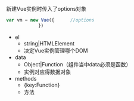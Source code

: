 新建Vue实例时传入了options对象
```js
var vm = new Vue({		//options
			})
```

- el
	- string|HTMLElement
	- 决定Vue实例管理哪个DOM
- data
	- Object|Function（组件当中data必须是函数）
	- 实例对应得数据对象
- methods
	- {key:Function}
	- 方法
